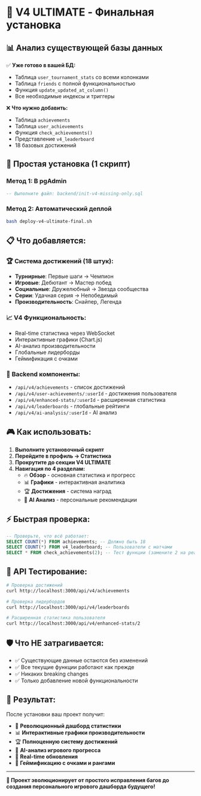 # 🚀 V4 ULTIMATE - Финальная установка

## 📊 **Анализ существующей базы данных**

✅ **Уже готово в вашей БД:**
- Таблица `user_tournament_stats` со всеми колонками
- Таблица `friends` с полной функциональностью  
- Функция `update_updated_at_column()`
- Все необходимые индексы и триггеры

❌ **Что нужно добавить:**
- Таблица `achievements`
- Таблица `user_achievements`
- Функция `check_achievements()`
- Представление `v4_leaderboard`
- 18 базовых достижений

## 🎯 **Простая установка (1 скрипт)**

### **Метод 1: В pgAdmin**
```sql
-- Выполните файл: backend/init-v4-missing-only.sql
```

### **Метод 2: Автоматический деплой**
```bash
bash deploy-v4-ultimate-final.sh
```

## 📋 **Что добавляется:**

### 🏆 **Система достижений (18 штук):**
- **Турнирные**: Первые шаги → Чемпион  
- **Игровые**: Дебютант → Мастер побед
- **Социальные**: Дружелюбный → Звезда сообщества
- **Серии**: Удачная серия → Непобедимый
- **Производительность**: Снайпер, Легенда

### 📈 **V4 Функциональность:**
- Real-time статистика через WebSocket
- Интерактивные графики (Chart.js)
- AI-анализ производительности  
- Глобальные лидерборды
- Геймификация с очками

### 🔧 **Backend компоненты:**
- `/api/v4/achievements` - список достижений
- `/api/v4/user-achievements/:userId` - достижения пользователя
- `/api/v4/enhanced-stats/:userId` - расширенная статистика
- `/api/v4/leaderboards` - глобальные рейтинги
- `/api/v4/ai-analysis/:userId` - AI анализ

## 🎮 **Как использовать:**

1. **Выполните установочный скрипт**
2. **Перейдите в профиль → Статистика**
3. **Прокрутите до секции V4 ULTIMATE**
4. **Навигация по 4 разделам:**
   - 🔥 **Обзор** - основная статистика и прогресс
   - 📊 **Графики** - интерактивная аналитика  
   - 🏆 **Достижения** - система наград
   - 🤖 **AI Анализ** - персональные рекомендации

## ⚡ **Быстрая проверка:**

```sql
-- Проверьте, что всё работает:
SELECT COUNT(*) FROM achievements; -- Должно быть 18
SELECT COUNT(*) FROM v4_leaderboard; -- Пользователи с матчами
SELECT * FROM check_achievements(2); -- Тест функции (замените 2 на реальный user_id)
```

## 🔗 **API Тестирование:**

```bash
# Проверка достижений
curl http://localhost:3000/api/v4/achievements

# Проверка лидербордов  
curl http://localhost:3000/api/v4/leaderboards

# Расширенная статистика пользователя
curl http://localhost:3000/api/v4/enhanced-stats/2
```

## 🛡️ **Что НЕ затрагивается:**

- ✅ Существующие данные остаются без изменений
- ✅ Все текущие функции работают как прежде
- ✅ Никаких breaking changes
- ✅ Только добавление новой функциональности

## 🎉 **Результат:**

После установки ваш проект получит:
- 🚀 **Революционный дашборд статистики**
- 📊 **Интерактивные графики производительности**  
- 🏆 **Полноценную систему достижений**
- 🤖 **AI-анализ игрового прогресса**
- 📱 **Real-time обновления**
- 🎯 **Геймификацию с очками и рангами**

---

**🎯 Проект эволюционирует от простого исправления багов до создания персонального игрового дашборда будущего!** 
